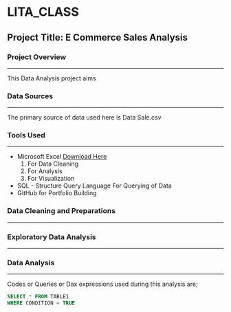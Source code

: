 # LITA_CLASS

## Project Title: E Commerce Sales Analysis ##

### Project Overview
---
This Data Analysis project aims

### Data Sources
-------
The primary source of data used here is Data Sale.csv

### Tools Used
---
- Microsoft Excel [Download Here](https://www.microsoft.com)
  1. For Data Cleaning
  2. For Analysis
  3. For Visualization
- SQL - Structure Query Language For Querying of Data
- GitHub for Portfolio Building
### Data Cleaning and Preparations
---




### Exploratory Data Analysis
---



### Data Analysis
---
Codes or Queries or Dax expressions used during this analysis are;
```SQL
SELECT * FROM TABLE1
WHERE CONDITION = TRUE
```
